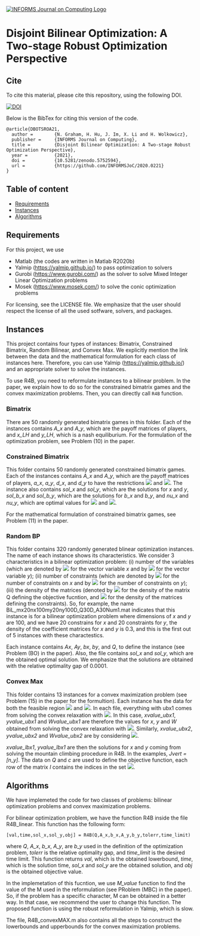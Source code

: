 [![INFORMS Journal on Computing Logo](https://INFORMSJoC.github.io/logos/INFORMS_Journal_on_Computing_Header.jpg)](https://pubsonline.informs.org/journal/ijoc)

# Disjoint Bilinear Optimization: A Two-stage Robust Optimization Perspective


## Cite

To cite this material, please cite this repository, using the following DOI.

[![DOI](https://zenodo.org/badge/428188687.svg)](https://zenodo.org/badge/latestdoi/428188687)

Below is the BibTex for citing this version of the code.

```
@article{DBOTSROA21,
  author =        {N. Graham, H. Hu, J. Im, X. Li and H. Wolkowicz},
  publisher =     {INFORMS Journal on Computing},
  title =         {Disjoint Bilinear Optimization: A Two-stage Robust Optimization Perspective},
  year =          {2021},
  doi =           {10.5281/zenodo.5752594},
  url =           {https://github.com/INFORMSJoC/2020.0221}
}  
```

## Table of content
* [Requirements](#requirements)
* [Instances](#instances)
* [Algorithms](#Algorithms)

## Requirements
For this project, we use
* Matlab (the codes are written in Matlab R2020b)
* Yalmip (https://yalmip.github.io/) to pass optimization to solvers
* Gurobi (https://www.gurobi.com/) as the solver to solve Mixed Integer Linear Optimization problems
* Mosek (https://www.mosek.com/) to solve the conic optimization problems 

For licensing, see the LICENSE file. We emphasize that the user should respect the license of all the used sotfware, solvers, and packages. 

## Instances
This project contains four types of instances: Bimatrix, Constrained Bimatrix, Random Bilinear, and Convex Max. We explicitly mention the link between the data and the mathematical formulation for each class of instances here. Therefore, you can use Yalmip (https://yalmip.github.io/) and an appropriate solver to solve the instances.

To use R4B, you need to reformulate instances to a bilinear problem. In the paper, we explain how to do so for the constrained bimatrix games and the convex maximization problems. Then, you can directly call ``R4B`` function.

### Bimatrix
There are 50 randomly generated bimatrix games in this folder. Each of the instances contains *A_x* and *A_y*, which are the  payoff matrices of players, and *x_LH* and *y_LH*, which is a nash equiliburium. For the formulation of the optimization problem, see Problem (10) in the paper. 

### Constrained Bimatrix
This folder contains 50 randomly generated constrained bimatrix games. Each of the instances contains *A_x* and *A_y*, which are the  payoff matrices of players, *a_x*, *a_y*, *d_x*, and *d_y* to have the restrictions <img src="https://render.githubusercontent.com/render/math?math=a_x^T x \leq d_x"> and <img src="https://render.githubusercontent.com/render/math?math=a_y^T y \leq d_y">. The instance also contains *sol_x* and *sol_y*, which are the solutions for *x* and *y*, *sol_b_x* and *sol_b_y*, which are the solutions for *b_x* and *b_y*, and *nu_x* and *nu_y*, which are optimal values for  <img src="https://render.githubusercontent.com/render/math?math=\nu_x"> and <img src="https://render.githubusercontent.com/render/math?math=\nu_y">.

For the mathematical formulation of constrained bimatrix games, see Problem (11) in the paper.  

### Random BP
This folder contains 320 randomly generated blinear optimization instances. The name of each instance shows its characteristics. We consider 3 characteristics in a bilinear optimization problem: (i) number of the variables (which are denoted by <img src="https://render.githubusercontent.com/render/math?math=n_x"> for the vector variable *x* and by <img src="https://render.githubusercontent.com/render/math?math=n_y"> for the vector variable *y*); (ii) number of constraints (which are denoted by <img src="https://render.githubusercontent.com/render/math?math=m_x"> for the number of constraints on *x* and by <img src="https://render.githubusercontent.com/render/math?math=m_y"> for the number of constraints on *y*); (iii) the density of the matrices (denoted by <img src="https://render.githubusercontent.com/render/math?math=D_Q"> for the density of the matrix Q defining the objective fucntion, and <img src="https://render.githubusercontent.com/render/math?math=D_A"> for the density of the matrices defining the constraints). So, for example, the name BiL_mx20nx100my20ny100D_Q30D_A30Num1.mat indicates that this instance is for a bilinear optimization problem where dimensions of *x* and *y* are 100, and we have 20 constrains for *x* and 20 constraints for *y*, the density of the coefficient matrices for *x* and *y* is 0.3, and this is the first out of 5 instances with these charactestics.  

Each instance contains *Ax*, *Ay*, *bx*, *by*, and *Q*, to define the instance (see Problem (BO) in the paper). Also, the file contains *sol_x* and *sol_y*, which are the obtained optimal solution. We emphasize that the solutions are obtained with the relative optimality gap of 0.0001.

### Convex Max
This folder contains 13 instances for a convex maximization problem (see Problem (15) in the paper for the formultion). Each instance has the data for both the feasible region <img src="https://render.githubusercontent.com/render/math?math=\mathcal{X}_1"> and <img src="https://render.githubusercontent.com/render/math?math=\mathcal{X}_2">. In each file, everything with ubx1 comes from solving the convex relaxation with <img src="https://render.githubusercontent.com/render/math?math=\mathcal{X} = \mathcal{X}_1">. In this case, *xvalue_ubx1*, *yvalue_ubx1* and *Wvalue_ubx1* are therefore the values for *x*, *y* and *W* obtained from solving the convex relaxation with <img src="https://render.githubusercontent.com/render/math?math=\mathcal{X} = \mathcal{X}_1">. Similarly, *xvalue_ubx2*, *yvalue_ubx2* and *Wvalue_ubx2* are by considering <img src="https://render.githubusercontent.com/render/math?math=\mathcal{X} = \mathcal{X}_2">. 

*xvalue_lbx1*, *yvalue_lbx1* are then the solutions for *x* and *y* coming from solving the mountain climbing procedure in R4B. In the examples, *Jvert = [n_y]*. The data on *Q* and *c* are used to define the objective function, each row of the matrix *I* contains the indices in the set <img src="https://render.githubusercontent.com/render/math?math=\mathcal{J}_k">.


## Algorithms
We have implemeted the code for two classes of problems: bilinear optimization problems and convex maximization problems. 

For bilinear optimization problem, we have the function R4B inside the file R4B_linear. This function has the following form: 

``
[val,time,sol_x,sol_y,obj] = R4B(Q,A_x,b_x,A_y,b_y,tolerr,time_limit)
``

where *Q*, *A_x*, *b_x*, *A_y*, are *b_y* used in the definition of the optimization problem, *tolerr* is the relative optimality gap, and *time_limit* is the desired time limit. This function returns *val*, which is the obtained lowerbound, *time*, which is the solution time, *sol_x* and *sol_y* are the obtained solution, and *obj* is the obtained objective value. 

In the implemetation of this fucntion, we use *M_value* function to find the value of the M used in the reformulation (see PRoblem (MBC) in the paper). So, if the problem has a specific character, M can be obtained in a better way. In that case, we recommend the user to change this function. The proposed function is using the robust reformulation in Yalmip, which is slow.

The file, R4B_convexMAX.m also contains all the steps to construct the lowerbounds and upperbounds for the convex maximization problems. 

